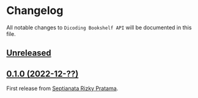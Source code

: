 # Changelog

All notable changes to `Dicoding Bookshelf API` will be documented in this file.

## [Unreleased](https://github.com/ianriizky/dicoding-bookshelf-api/compare/v0.1.0...develop)

## [0.1.0 (2022-12-??)](https://github.com/ianriizky/dicoding-bookshelf-api/releases/tag/v0.1.0)

First release from [Septianata Rizky Pratama](https://github.com/ianriizky/dicoding-bookshelf-api).
